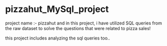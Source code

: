 # pizzahut_MySql_project
project name :- pizzahut and in this project, i have utilized SQL queries from the raw dataset to solve the questions that were related to pizza sales!


this project includes analyzing the sql queries too..
